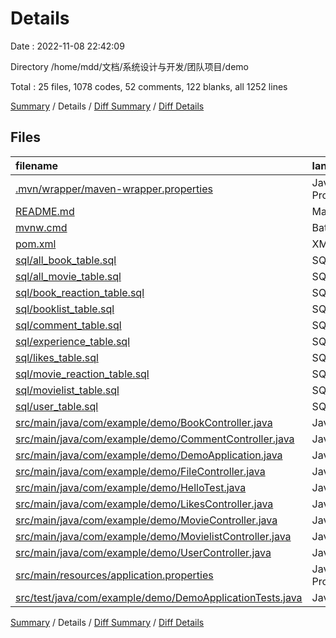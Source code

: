 # Details

Date : 2022-11-08 22:42:09

Directory /home/mdd/文档/系统设计与开发/团队项目/demo

Total : 25 files,  1078 codes, 52 comments, 122 blanks, all 1252 lines

[Summary](results.md) / Details / [Diff Summary](diff.md) / [Diff Details](diff-details.md)

## Files
| filename | language | code | comment | blank | total |
| :--- | :--- | ---: | ---: | ---: | ---: |
| [.mvn/wrapper/maven-wrapper.properties](/.mvn/wrapper/maven-wrapper.properties) | Java Properties | 2 | 0 | 1 | 3 |
| [README.md](/README.md) | Markdown | 4 | 0 | 3 | 7 |
| [mvnw.cmd](/mvnw.cmd) | Batch | 102 | 51 | 36 | 189 |
| [pom.xml](/pom.xml) | XML | 55 | 0 | 6 | 61 |
| [sql/all_book_table.sql](/sql/all_book_table.sql) | SQL | 15 | 0 | 0 | 15 |
| [sql/all_movie_table.sql](/sql/all_movie_table.sql) | SQL | 16 | 0 | 0 | 16 |
| [sql/book_reaction_table.sql](/sql/book_reaction_table.sql) | SQL | 11 | 0 | 0 | 11 |
| [sql/booklist_table.sql](/sql/booklist_table.sql) | SQL | 12 | 0 | 0 | 12 |
| [sql/comment_table.sql](/sql/comment_table.sql) | SQL | 10 | 0 | 0 | 10 |
| [sql/experience_table.sql](/sql/experience_table.sql) | SQL | 9 | 0 | 0 | 9 |
| [sql/likes_table.sql](/sql/likes_table.sql) | SQL | 9 | 0 | 1 | 10 |
| [sql/movie_reaction_table.sql](/sql/movie_reaction_table.sql) | SQL | 11 | 0 | 0 | 11 |
| [sql/movielist_table.sql](/sql/movielist_table.sql) | SQL | 12 | 0 | 0 | 12 |
| [sql/user_table.sql](/sql/user_table.sql) | SQL | 14 | 0 | 0 | 14 |
| [src/main/java/com/example/demo/BookController.java](/src/main/java/com/example/demo/BookController.java) | Java | 107 | 0 | 12 | 119 |
| [src/main/java/com/example/demo/CommentController.java](/src/main/java/com/example/demo/CommentController.java) | Java | 104 | 0 | 7 | 111 |
| [src/main/java/com/example/demo/DemoApplication.java](/src/main/java/com/example/demo/DemoApplication.java) | Java | 9 | 0 | 5 | 14 |
| [src/main/java/com/example/demo/FileController.java](/src/main/java/com/example/demo/FileController.java) | Java | 48 | 0 | 7 | 55 |
| [src/main/java/com/example/demo/HelloTest.java](/src/main/java/com/example/demo/HelloTest.java) | Java | 11 | 0 | 3 | 14 |
| [src/main/java/com/example/demo/LikesController.java](/src/main/java/com/example/demo/LikesController.java) | Java | 104 | 0 | 7 | 111 |
| [src/main/java/com/example/demo/MovieController.java](/src/main/java/com/example/demo/MovieController.java) | Java | 108 | 0 | 9 | 117 |
| [src/main/java/com/example/demo/MovielistController.java](/src/main/java/com/example/demo/MovielistController.java) | Java | 146 | 1 | 9 | 156 |
| [src/main/java/com/example/demo/UserController.java](/src/main/java/com/example/demo/UserController.java) | Java | 145 | 0 | 10 | 155 |
| [src/main/resources/application.properties](/src/main/resources/application.properties) | Java Properties | 5 | 0 | 1 | 6 |
| [src/test/java/com/example/demo/DemoApplicationTests.java](/src/test/java/com/example/demo/DemoApplicationTests.java) | Java | 9 | 0 | 5 | 14 |

[Summary](results.md) / Details / [Diff Summary](diff.md) / [Diff Details](diff-details.md)